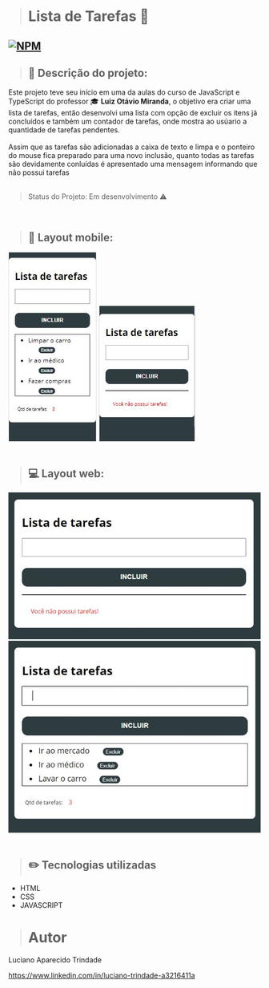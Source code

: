 > # Lista de Tarefas :memo: 

## [![NPM](https://img.shields.io/npm/l/react)](https://github.com/lucianotrindade/Lista-de-tarefas/blob/main/LICENSE)

> ## :pushpin: Descrição do projeto:

Este projeto teve seu início em uma da aulas do curso de JavaScript e TypeScript do professor :mortar_board: **Luiz Otávio Miranda**, o objetivo era criar uma lista de tarefas, então desenvolvi uma lista com opção de excluir os itens já concluídos e também um contador de tarefas, onde mostra ao usúario a quantidade de tarefas pendentes.</br></br>
Assim que as tarefas são adicionadas a caixa de texto e limpa e o ponteiro do mouse fica preparado para uma novo inclusão, quanto todas as tarefas são devidamente conluídas é apresentado uma mensagem informando que não possui tarefas</br></br>

> Status do Projeto: Em desenvolvimento :warning:
</br>

> ## :iphone: **Layout mobile:**

![mob 1](https://github.com/lucianotrindade/Lista-de-tarefas/blob/main/assets/img/Mobile02.JPG)
![mob 2](https://github.com/lucianotrindade/Lista-de-tarefas/blob/main/assets/img/Mobile01.JPG)</br></br>


> ## :computer: **Layout web:**

![web 1](https://github.com/lucianotrindade/Lista-de-tarefas/blob/main/assets/img/frente.JPG)
![web 2](https://github.com/lucianotrindade/Lista-de-tarefas/blob/main/assets/img/parte02.JPG)</br></br>

> ## :pencil2: Tecnologias utilizadas
- HTML
- CSS
- JAVASCRIPT 



> # Autor
Luciano Aparecido Trindade

https://www.linkedin.com/in/luciano-trindade-a3216411a
 

